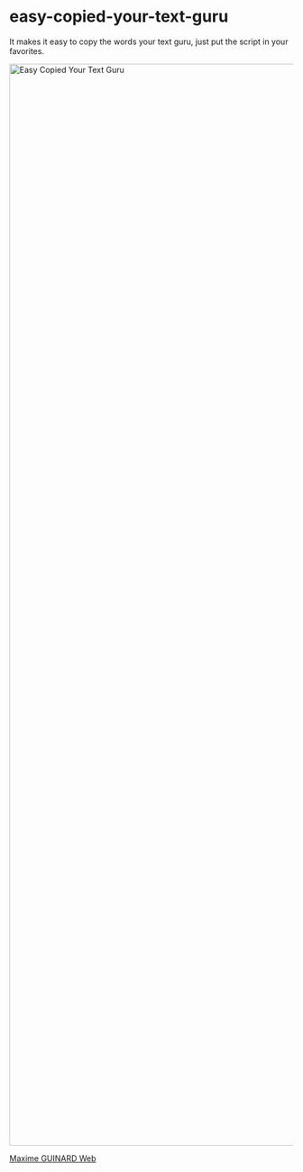 # easy-copied-your-text-guru
It makes it easy to copy the words your text guru, just put the script in your favorites.

<a href="https://gyazo.com/5e198c8080473d91e110dbf0b508bbd4"><img src="https://i.gyazo.com/5e198c8080473d91e110dbf0b508bbd4.gif" alt="Easy Copied Your Text Guru" width="1919.999999999999"/></a>

<a href="https://maxime-guinard.com/"> Maxime GUINARD Web</a>
